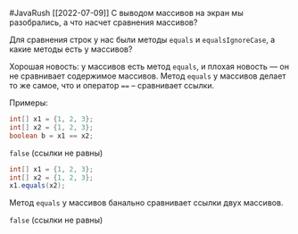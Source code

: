 #JavaRush 
[[2022-07-09]]
С выводом массивов на экран мы разобрались, а что насчет сравнения массивов?

Для сравнения строк у нас были методы `equals` и `equalsIgnoreCase`, а какие методы есть у массивов?

Хорошая новость: у массивов есть метод `equals`, и плохая новость — он не сравнивает содержимое массивов. Метод `equals` у массивов делает то же самое, что и оператор `==` – сравнивает ссылки.

Примеры:

```java
int[] x1 = {1, 2, 3};
int[] x2 = {1, 2, 3};
boolean b = x1 == x2;
```

  
  
`false` (ссылки не равны)

```java
int[] x1 = {1, 2, 3};
int[] x2 = {1, 2, 3};
x1.equals(x2);
```

Метод `equals` у массивов банально сравнивает ссылки двух массивов.  
  
`false` (ссылки не равны)